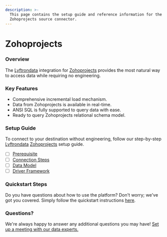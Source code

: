 ```yaml
---
description: >-
  This page contains the setup guide and reference information for the
  Zohoprojects source connector.
---
```


# Zohoprojects

### Overview

The [Lyftrondata](https://www.lyftrondata.com/) integration for [Zohoprojects](https://www.lyftrondata.com/integration/business-analytics/zoho-projects/) provides the most natural way to access data while requiring no engineering.

### Key Features

* Comprehensive incremental load mechanism.
* Data from Zohoprojects is available in real-time.
* ANSI SQL is fully supported to query data with ease.
* Ready to query Zohoprojects relational schema model.

### Setup Guide

To connect to your destination without engineering, follow our step-by-step [Lyftrondata](https://www.lyftrondata.com/) [Zohoprojects](https://www.lyftrondata.com/integration/business-analytics/zoho-projects/) setup guide.

* [ ] [Prerequisite](prerequisite.md)
* [ ] [Connection Steps](connection-steps.md)
* [ ] [Data Model](data-model/erd.md)
* [ ] [Driver Framework](driver-framework/)

### Quickstart Steps

Do you have questions about how to use the platform? Don't worry; we've got you covered. Simply follow the quickstart instructions [here](../../).

### Questions? <a href="#questions" id="questions"></a>

We're always happy to answer any additional questions you may have! [Set up a meeting with our data experts.](https://www.lyftrondata.com/book-a-meeting/)
